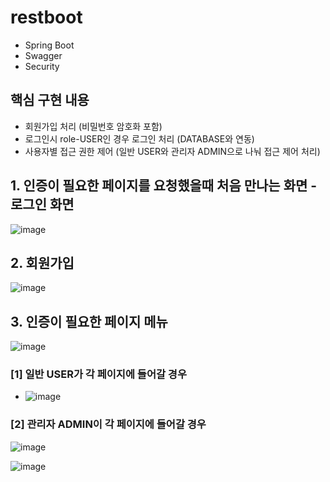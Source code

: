 # restboot
- Spring Boot
- Swagger
- Security
## 핵심 구현 내용
-  회원가입 처리 (비밀번호 암호화 포함)
-  로그인시 role-USER인 경우 로그인 처리 (DATABASE와 연동)
-  사용자별 접근 권한 제어 (일반 USER와 관리자 ADMIN으로 나눠 접근 제어 처리)

## 1. 인증이 필요한 페이지를 요청했을때 처음 만나는 화면 -로그인 화면
![image](https://github.com/swanbaek/restboot/assets/20180958/f51e3817-01d5-4443-8806-dc75e0fa7c64)


## 2. 회원가입
![image](https://github.com/swanbaek/restboot/assets/20180958/acd75895-cdd9-4642-808c-5bf3e9380eea)


## 3. 인증이 필요한 페이지 메뉴
![image](https://github.com/swanbaek/restboot/assets/20180958/617059a4-4c65-4164-ab72-5219d0b1022b)



### [1] 일반 USER가 각 페이지에 들어갈 경우
- ![image](https://github.com/swanbaek/restboot/assets/20180958/025c11e3-badb-48e3-96c1-0f8a0715ab30)



### [2] 관리자 ADMIN이 각 페이지에 들어갈 경우

![image](https://github.com/swanbaek/restboot/assets/20180958/494352e9-e303-42b5-a813-0ba8d0a0f87a)

![image](https://github.com/swanbaek/restboot/assets/20180958/36ec4e63-75b3-422a-b49e-8001d1d2e0b1)





